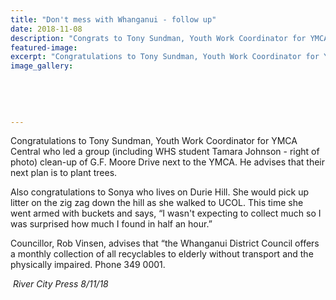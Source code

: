 ```yaml
---
title: "Don't mess with Whanganui - follow up"
date: 2018-11-08
description: "Congrats to Tony Sundman, Youth Work Coordinator for YMCA Central who led a group (including student Tamara Johnson)..."
featured-image: 
excerpt: "Congratulations to Tony Sundman, Youth Work Coordinator for YMCA Central who led a group (including WHS student Tamara Johnson) clean-up of G.F. Moore Drive next to the YMCA."
image_gallery:
    
    
    
    
    
---
```


<p><span>Congratulations to Tony Sundman, Youth Work Coordinator for YMCA Central who led a group (including WHS student Tamara Johnson - right of photo) clean-up of G.F. Moore Drive next to the YMCA. He advises that their next plan is to plant trees.</span></p>
<p><span>Also congratulations to Sonya who lives on Durie Hill. She would pick up litter on the zig zag down the hill as she walked to UCOL. This time she went armed with buckets and says, &ldquo;I wasn't expecting to collect much so I was surprised how much I found in half an hour.&rdquo;</span></p>
<p><span>Councillor, Rob Vinsen, advises that &ldquo;the Whanganui District Council offers a monthly collection of all recyclables to elderly without transport and the physically impaired. Phone 349 0001.</span></p>
<p><span>&nbsp;<em>River City Press 8/11/18</em></span></p>

